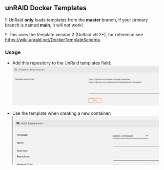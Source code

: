 ## unRAID Docker Templates

:bangbang: UnRaid **only** loads templates from the **master** branch, if your primary branch is named **main**, it will not work!

:bangbang: This uses the template version 2 (UnRaid v6.2+), for reference see https://wiki.unraid.net/DockerTemplateSchema

### Usage

* Add this repository to the UnRaid templates field:
![alt](images/templates_unraid.png)

* Use the template when creating a new container:
![alt](images/choose_template_unraid.png)